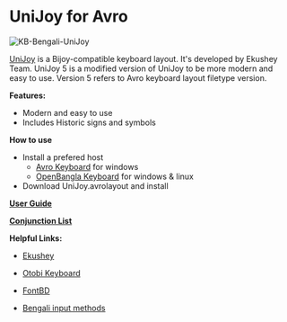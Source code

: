 # UniJoy for Avro

![KB-Bengali-UniJoy](https://user-images.githubusercontent.com/27731012/188329390-71789b79-3768-47b6-b0e3-f19002ecc112.svg)

[UniJoy](https://ekushey.org/keyboard-layout/ekusheyr-shadhinota-unijoy-layout/) is a Bijoy-compatible keyboard layout. It's developed by Ekushey Team. UniJoy 5 is a modified version of UniJoy to be more modern and easy to use. Version 5 refers to Avro keyboard layout filetype version.

**Features:**

- Modern and easy to use
- Includes Historic signs and symbols

**How to use**

- Install a prefered host
  - [Avro Keyboard](https://www.omicronlab.com/avro-keyboard.html) for windows
  - [OpenBangla Keyboard](https://openbangla.github.io/) for windows & linux
- Download UniJoy.avrolayout and install

[**User Guide**](https://otobikb.github.io/elements/overview.pdf)

[**Conjunction List**](https://ekushey.org/wp-content/uploads/2022/08/Bangla_Conjunction_Lists.pdf)

**Helpful Links:**

- [Ekushey](https://ekushey.org)

- [Otobi Keyboard](https://otobikb.github.io)

- [FontBD](https://fontbd.com)

- [Bengali input methods](https://en.wikipedia.org/wiki/Bengali_input_methods)
